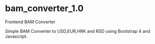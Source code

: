 # bam_converter_1.0
Frontend BAM Converter

Simple BAM Converter to USD,EUR,HRK and RSD using Bootstrap 4 and Javascript.
